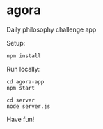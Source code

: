 # agora

Daily philosophy challenge app


Setup:

	npm install

Run locally:

	cd agora-app
	npm start
	
	cd server
	node server.js

Have fun!
